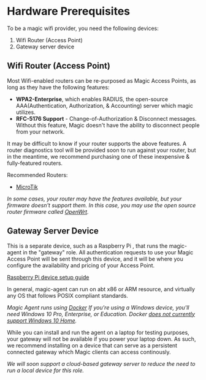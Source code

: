 # Hardware Prerequisites

To be a magic wifi provider, you need the following devices:

1. Wifi Router (Access Point)
1. Gateway server device

## Wifi Router (Access Point)

Most Wifi-enabled routers can be re-purposed as Magic Access Points, as long as they have the following features:

- **WPA2-Enterprise**, which enables RADIUS, the open-source AAA(Authentication, Authorization, & Accounting) server which magic utilizes. 
- **RFC-5176 Support** - Change-of-Authorization & Disconnect messages.  Without this feature, Magic doesn't have the ability to disconnect people from your network.

It may be difficult to know if your router supports the above features. A router diagnostics 
tool will be provided soon to run against your router, but in the meantime, we recommend purchasing one of these inexpensive & fully-featured routers.

Recommended Routers:
- <a href="https://mikrotik.com/products" target="_blank">MicroTik</a>

*In some cases, your router may have the features available, but your firmware doesn't support them.  In this case, you may use
the open source router firmware called <a href="https://openwrt.org/" target="_blank">OpenWrt</a>.*

## Gateway Server Device

This is a separate device, such as a Raspberry Pi , that runs the magic-agent in the "gateway" role.  All authentication
requests to use your Magic Access Point will be sent through this device, and it will be where you configure the availability and
pricing of your Access Point. 

[Raspberry Pi device setup guide](../guides/raspberry-pi-setup.md)

In general, magic-agent can run on abt x86 or ARM resource, and virtually any OS that follows POSIX compliant standards. 

*Magic Agent runs using [Docker](https://docs.docker.com/docker-for-windows/install/) If you're using a Windows device, you'll need Windows 10 Pro, Enterprise, or Education. Docker [does not currently support Windows 10 Home](https://github.com/magic-network/magic-agent/issues/3).*

While you can install and run the agent on a laptop for testing purposes, your gateway will not be available if you power your laptop down. As such, we recommend installing on a device that can serve as a persistent connected gateway which Magic clients can access continously.

*We will soon support a cloud-based gateway server to reduce the need to run a local device for this role.*
